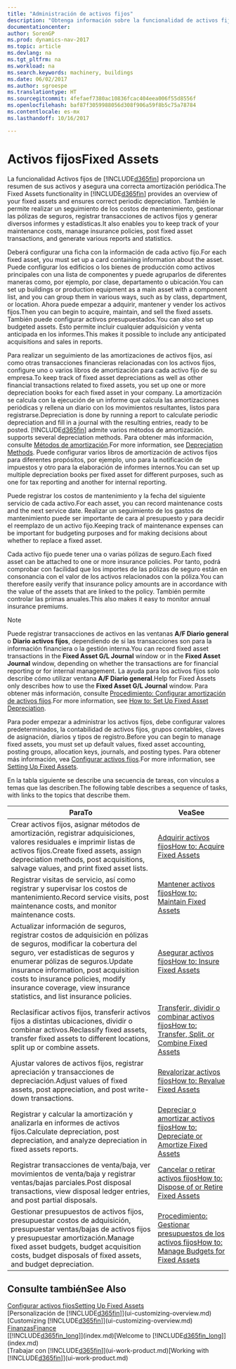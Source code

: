 ```yaml
---
title: "Administración de activos fijos"
description: "Obtenga información sobre la funcionalidad de activos fijos en Dynamics NAV y obtenga un resumen de cómo trabajar con activos fijos."
documentationcenter: 
author: SorenGP
ms.prod: dynamics-nav-2017
ms.topic: article
ms.devlang: na
ms.tgt_pltfrm: na
ms.workload: na
ms.search.keywords: machinery, buildings
ms.date: 06/02/2017
ms.author: sgroespe
ms.translationtype: HT
ms.sourcegitcommit: 4fefaef7380ac10836fcac404eea006f55d8556f
ms.openlocfilehash: baf87f3059988056d308f906a59f8b5c75a78784
ms.contentlocale: es-mx
ms.lasthandoff: 10/16/2017

---
```

# <a name="fixed-assets"></a><span data-ttu-id="23d8c-103">Activos fijos</span><span class="sxs-lookup"><span data-stu-id="23d8c-103">Fixed Assets</span></span>
<span data-ttu-id="23d8c-104">La funcionalidad Activos fijos de [!INCLUDE[d365fin](includes/d365fin_md.md)] proporciona un resumen de sus activos y asegura una correcta amortización periódica.</span><span class="sxs-lookup"><span data-stu-id="23d8c-104">The Fixed Assets functionality in [!INCLUDE[d365fin](includes/d365fin_md.md)] provides an overview of your fixed assets and ensures correct periodic depreciation.</span></span> <span data-ttu-id="23d8c-105">También le permite realizar un seguimiento de los costos de mantenimiento, gestionar las pólizas de seguros, registrar transacciones de activos fijos y generar diversos informes y estadísticas.</span><span class="sxs-lookup"><span data-stu-id="23d8c-105">It also enables you to keep track of your maintenance costs, manage insurance policies, post fixed asset transactions, and generate various reports and statistics.</span></span>

<span data-ttu-id="23d8c-106">Deberá configurar una ficha con la información de cada activo fijo.</span><span class="sxs-lookup"><span data-stu-id="23d8c-106">For each fixed asset, you must set up a card containing information about the asset.</span></span> <span data-ttu-id="23d8c-107">Puede configurar los edificios o los bienes de producción como activos principales con una lista de componentes y puede agruparlos de diferentes maneras como, por ejemplo, por clase, departamento o ubicación.</span><span class="sxs-lookup"><span data-stu-id="23d8c-107">You can set up buildings or production equipment as a main asset with a component list, and you can group them in various ways, such as by class, department, or location.</span></span> <span data-ttu-id="23d8c-108">Ahora puede empezar a adquirir, mantener y vender los activos fijos.</span><span class="sxs-lookup"><span data-stu-id="23d8c-108">Then you can begin to acquire, maintain, and sell the fixed assets.</span></span> <span data-ttu-id="23d8c-109">También puede configurar activos presupuestados.</span><span class="sxs-lookup"><span data-stu-id="23d8c-109">You can also set up budgeted assets.</span></span> <span data-ttu-id="23d8c-110">Esto permite incluir cualquier adquisición y venta anticipada en los informes.</span><span class="sxs-lookup"><span data-stu-id="23d8c-110">This makes it possible to include any anticipated acquisitions and sales in reports.</span></span>

<span data-ttu-id="23d8c-111">Para realizar un seguimiento de las amortizaciones de activos fijos, así como otras transacciones financieras relacionadas con los activos fijos, configure uno o varios libros de amortización para cada activo fijo de su empresa.</span><span class="sxs-lookup"><span data-stu-id="23d8c-111">To keep track of fixed asset depreciations as well as other financial transactions related to fixed assets, you set up one or more depreciation books for each fixed asset in your company.</span></span> <span data-ttu-id="23d8c-112">La amortización se calcula con la ejecución de un informe que calcula las amortizaciones periódicas y rellena un diario con los movimientos resultantes, listos para registrarse.</span><span class="sxs-lookup"><span data-stu-id="23d8c-112">Depreciation is done by running a report to calculate periodic depreciation and fill in a journal with the resulting entries, ready to be posted.</span></span> [!INCLUDE[d365fin](includes/d365fin_md.md)]<span data-ttu-id="23d8c-113"> admite varios métodos de amortización.</span><span class="sxs-lookup"><span data-stu-id="23d8c-113"> supports several depreciation methods.</span></span> <span data-ttu-id="23d8c-114">Para obtener más información, consulte [Métodos de amortización](fa-depreciation-methods.md).</span><span class="sxs-lookup"><span data-stu-id="23d8c-114">For more information, see [Depreciation Methods](fa-depreciation-methods.md).</span></span> <span data-ttu-id="23d8c-115">Puede configurar varios libros de amortización de activos fijos para diferentes propósitos, por ejemplo, uno para la notificación de impuestos y otro para la elaboración de informes internos.</span><span class="sxs-lookup"><span data-stu-id="23d8c-115">You can set up multiple depreciation books per fixed asset for different purposes, such as one for tax reporting and another for internal reporting.</span></span>

<span data-ttu-id="23d8c-116">Puede registrar los costos de mantenimiento y la fecha del siguiente servicio de cada activo.</span><span class="sxs-lookup"><span data-stu-id="23d8c-116">For each asset, you can record maintenance costs and the next service date.</span></span> <span data-ttu-id="23d8c-117">Realizar un seguimiento de los gastos de mantenimiento puede ser importante de cara al presupuesto y para decidir el reemplazo de un activo fijo.</span><span class="sxs-lookup"><span data-stu-id="23d8c-117">Keeping track of maintenance expenses can be important for budgeting purposes and for making decisions about whether to replace a fixed asset.</span></span>

<span data-ttu-id="23d8c-118">Cada activo fijo puede tener una o varias pólizas de seguro.</span><span class="sxs-lookup"><span data-stu-id="23d8c-118">Each fixed asset can be attached to one or more insurance policies.</span></span> <span data-ttu-id="23d8c-119">Por tanto, podrá comprobar con facilidad que los importes de las pólizas de seguro están en consonancia con el valor de los activos relacionados con la póliza.</span><span class="sxs-lookup"><span data-stu-id="23d8c-119">You can therefore easily verify that insurance policy amounts are in accordance with the value of the assets that are linked to the policy.</span></span> <span data-ttu-id="23d8c-120">También permite controlar las primas anuales.</span><span class="sxs-lookup"><span data-stu-id="23d8c-120">This also makes it easy to monitor annual insurance premiums.</span></span>

> [!NOTE]  
>   <span data-ttu-id="23d8c-121">Puede registrar transacciones de activos en las ventanas **A/F Diario general** o **Diario activos fijos**, dependiendo de si las transacciones son para la información financiera o la gestión interna.</span><span class="sxs-lookup"><span data-stu-id="23d8c-121">You can record fixed asset transactions in the **Fixed Asset G/L Journal** window or in the **Fixed Asset Journal** window, depending on whether the transactions are for financial reporting or for internal management.</span></span> <span data-ttu-id="23d8c-122">La ayuda para los activos fijos solo describe cómo utilizar ventana **A/F Diario general**.</span><span class="sxs-lookup"><span data-stu-id="23d8c-122">Help for Fixed Assets only describes how to use the **Fixed Asset G/L Journal** window.</span></span> <span data-ttu-id="23d8c-123">Para obtener más información, consulte [Procedimiento: Configurar amortización de activos fijos](fa-how-setup-depreciation.md).</span><span class="sxs-lookup"><span data-stu-id="23d8c-123">For more information, see [How to: Set Up Fixed Asset Depreciation](fa-how-setup-depreciation.md).</span></span>

<span data-ttu-id="23d8c-124">Para poder empezar a administrar los activos fijos, debe configurar valores predeterminados, la contabilidad de activos fijos, grupos contables, claves de asignación, diarios y tipos de registro.</span><span class="sxs-lookup"><span data-stu-id="23d8c-124">Before you can begin to manage fixed assets, you must set up default values, fixed asset accounting, posting groups, allocation keys, journals, and posting types.</span></span> <span data-ttu-id="23d8c-125">Para obtener más información, vea [Configurar activos fijos](fa-setup.md).</span><span class="sxs-lookup"><span data-stu-id="23d8c-125">For more information, see [Setting Up Fixed Assets](fa-setup.md).</span></span>

<span data-ttu-id="23d8c-126">En la tabla siguiente se describe una secuencia de tareas, con vínculos a temas que las describen.</span><span class="sxs-lookup"><span data-stu-id="23d8c-126">The following table describes a sequence of tasks, with links to the topics that describe them.</span></span>

| <span data-ttu-id="23d8c-127">Para</span><span class="sxs-lookup"><span data-stu-id="23d8c-127">To</span></span> | <span data-ttu-id="23d8c-128">Vea</span><span class="sxs-lookup"><span data-stu-id="23d8c-128">See</span></span> |
| --- | --- |
| <span data-ttu-id="23d8c-129">Crear activos fijos, asignar métodos de amortización, registrar adquisiciones, valores residuales e imprimir listas de activos fijos.</span><span class="sxs-lookup"><span data-stu-id="23d8c-129">Create fixed assets, assign depreciation methods, post acquisitions, salvage values, and print fixed asset lists.</span></span> |[<span data-ttu-id="23d8c-130">Adquirir activos fijos</span><span class="sxs-lookup"><span data-stu-id="23d8c-130">How to: Acquire Fixed Assets</span></span>](fa-how-acquire.md) |
| <span data-ttu-id="23d8c-131">Registrar visitas de servicio, así como registrar y supervisar los costos de mantenimiento.</span><span class="sxs-lookup"><span data-stu-id="23d8c-131">Record service visits, post maintenance costs, and monitor maintenance costs.</span></span> |[<span data-ttu-id="23d8c-132">Mantener activos fijos</span><span class="sxs-lookup"><span data-stu-id="23d8c-132">How to: Maintain Fixed Assets</span></span>](fa-how-maintain.md) |
| <span data-ttu-id="23d8c-133">Actualizar información de seguros, registrar costos de adquisición en pólizas de seguros, modificar la cobertura del seguro, ver estadísticas de seguros y enumerar pólizas de seguros.</span><span class="sxs-lookup"><span data-stu-id="23d8c-133">Update insurance information, post acquisition costs to insurance policies, modify insurance coverage, view insurance statistics, and list insurance policies.</span></span> |[<span data-ttu-id="23d8c-134">Asegurar activos fijos</span><span class="sxs-lookup"><span data-stu-id="23d8c-134">How to: Insure Fixed Assets</span></span>](fa-how-insure.md) |
| <span data-ttu-id="23d8c-135">Reclasificar activos fijos, transferir activos fijos a distintas ubicaciones, dividir o combinar activos.</span><span class="sxs-lookup"><span data-stu-id="23d8c-135">Reclassify fixed assets, transfer fixed assets to different locations, split up or combine assets.</span></span> |[<span data-ttu-id="23d8c-136">Transferir, dividir o combinar activos fijos</span><span class="sxs-lookup"><span data-stu-id="23d8c-136">How to: Transfer, Split, or Combine Fixed Assets</span></span>](fa-how-trans-split-combine.md) |
| <span data-ttu-id="23d8c-137">Ajustar valores de activos fijos, registrar apreciación y transacciones de depreciación.</span><span class="sxs-lookup"><span data-stu-id="23d8c-137">Adjust values of fixed assets, post appreciation, and post write-down transactions.</span></span> |[<span data-ttu-id="23d8c-138">Revalorizar activos fijos</span><span class="sxs-lookup"><span data-stu-id="23d8c-138">How to: Revalue Fixed Assets</span></span>](fa-how-revalue.md) |
| <span data-ttu-id="23d8c-139">Registrar y calcular la amortización y analizarla en informes de activos fijos.</span><span class="sxs-lookup"><span data-stu-id="23d8c-139">Calculate depreciation, post depreciation, and  analyze depreciation in fixed assets reports.</span></span> |[<span data-ttu-id="23d8c-140">Depreciar o amortizar activos fijos</span><span class="sxs-lookup"><span data-stu-id="23d8c-140">How to: Depreciate or Amortize Fixed Assets</span></span>](fa-how-depreciate-amortize.md) |
| <span data-ttu-id="23d8c-141">Registrar transacciones de venta/baja, ver movimientos de venta/baja y registrar ventas/bajas parciales.</span><span class="sxs-lookup"><span data-stu-id="23d8c-141">Post disposal transactions, view disposal ledger entries, and post partial disposals.</span></span> |[<span data-ttu-id="23d8c-142">Cancelar o retirar activos fijos</span><span class="sxs-lookup"><span data-stu-id="23d8c-142">How to: Dispose of or Retire Fixed Assets</span></span>](fa-how-dispose-retire.md) |
| <span data-ttu-id="23d8c-143">Gestionar presupuestos de activos fijos, presupuestar costos de adquisición, presupuestar ventas/bajas de activos fijos y presupuestar amortización.</span><span class="sxs-lookup"><span data-stu-id="23d8c-143">Manage fixed asset budgets, budget acquisition costs, budget disposals of fixed assets, and budget depreciation.</span></span> |[<span data-ttu-id="23d8c-144">Procedimiento: Gestionar presupuestos de los activos fijos</span><span class="sxs-lookup"><span data-stu-id="23d8c-144">How to: Manage Budgets for Fixed Assets</span></span>](fa-how-manage-budgets.md) |

## <a name="see-also"></a><span data-ttu-id="23d8c-145">Consulte también</span><span class="sxs-lookup"><span data-stu-id="23d8c-145">See Also</span></span>
[<span data-ttu-id="23d8c-146">Configurar activos fijos</span><span class="sxs-lookup"><span data-stu-id="23d8c-146">Setting Up Fixed Assets</span></span>](fa-setup.md)  
<span data-ttu-id="23d8c-147">[Personalización de [!INCLUDE[d365fin](includes/d365fin_md.md)]](ui-customizing-overview.md)</span><span class="sxs-lookup"><span data-stu-id="23d8c-147">[Customizing [!INCLUDE[d365fin](includes/d365fin_md.md)]](ui-customizing-overview.md)</span></span>  
[<span data-ttu-id="23d8c-148">Finanzas</span><span class="sxs-lookup"><span data-stu-id="23d8c-148">Finance</span></span>](finance.md)  
<span data-ttu-id="23d8c-149">[[!INCLUDE[d365fin_long](includes/d365fin_long_md.md)]](index.md)</span><span class="sxs-lookup"><span data-stu-id="23d8c-149">[Welcome to [!INCLUDE[d365fin_long](includes/d365fin_long_md.md)]](index.md)</span></span>  
<span data-ttu-id="23d8c-150">[Trabajar con [!INCLUDE[d365fin](includes/d365fin_md.md)]](ui-work-product.md)</span><span class="sxs-lookup"><span data-stu-id="23d8c-150">[Working with [!INCLUDE[d365fin](includes/d365fin_md.md)]](ui-work-product.md)</span></span>

